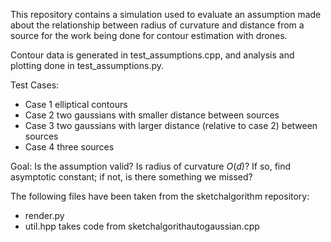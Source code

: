 This repository contains a simulation used to evaluate an assumption made about the relationship between radius of curvature and distance from a source for the work being done for contour estimation with drones.

Contour data is generated in test_assumptions.cpp, and analysis and plotting done in test_assumptions.py.

Test Cases:
- Case 1 elliptical contours
- Case 2 two gaussians with smaller distance between sources
- Case 3 two gaussians with larger distance (relative to case 2) between sources
- Case 4 three sources

Goal: Is the assumption valid?
Is radius of curvature $O(d)$?  If so, find asymptotic constant; if not, is there something we missed?


The following files have been taken from the sketchalgorithm repository:
- render.py
- util.hpp takes code from sketchalgorithautogaussian.cpp
